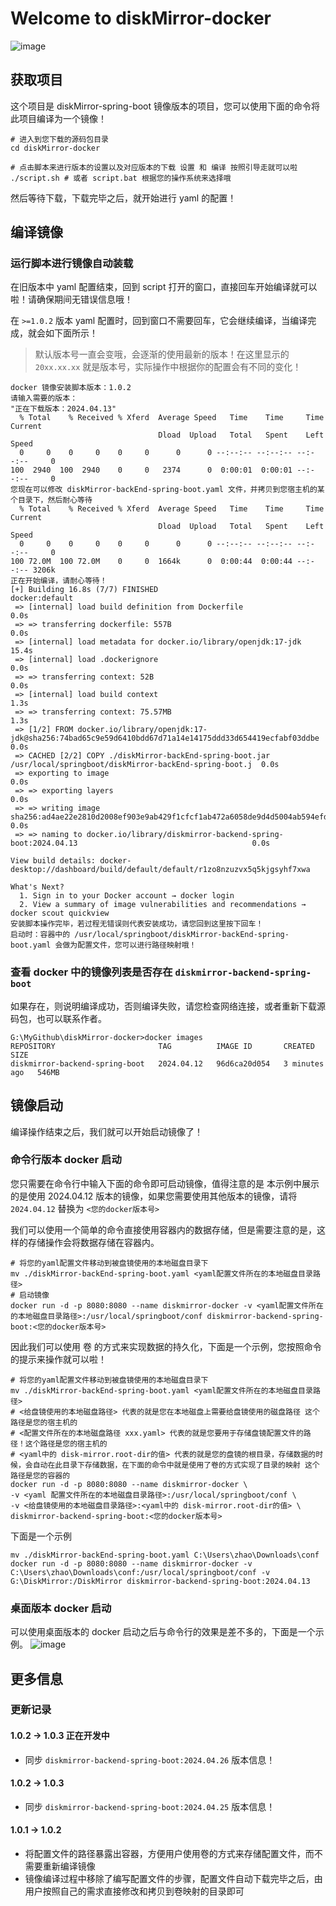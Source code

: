 # Welcome to diskMirror-docker

![image](https://github.com/BeardedManZhao/diskMirror-docker/assets/113756063/1c8c6c62-c23c-4aea-83e1-585e4f0d8fb5)

## 获取项目

这个项目是 diskMirror-spring-boot 镜像版本的项目，您可以使用下面的命令将此项目编译为一个镜像！

```
# 进入到您下载的源码包目录
cd diskMirror-docker

# 点击脚本来进行版本的设置以及对应版本的下载 设置 和 编译 按照引导走就可以啦
./script.sh # 或者 script.bat 根据您的操作系统来选择哦
```

然后等待下载，下载完毕之后，就开始进行 yaml 的配置！

## 编译镜像

### 运行脚本进行镜像自动装载

在旧版本中 yaml 配置结束，回到 script 打开的窗口，直接回车开始编译就可以啦！请确保期间无错误信息哦！

在 `>=1.0.2` 版本 yaml 配置时，回到窗口不需要回车，它会继续编译，当编译完成，就会如下面所示！

> 默认版本号一直会变哦，会逐渐的使用最新的版本！在这里显示的 `20xx.xx.xx` 就是版本号，实际操作中根据你的配置会有不同的变化！

```
docker 镜像安装脚本版本：1.0.2
请输入需要的版本：
"正在下载版本：2024.04.13"
  % Total    % Received % Xferd  Average Speed   Time    Time     Time  Current
                                 Dload  Upload   Total   Spent    Left  Speed
  0     0    0     0    0     0      0      0 --:--:-- --:--:-- --:--:--     0
100  2940  100  2940    0     0   2374      0  0:00:01  0:00:01 --:--:--     0
您现在可以修改 diskMirror-backEnd-spring-boot.yaml 文件，并拷贝到您宿主机的某个目录下，然后耐心等待
  % Total    % Received % Xferd  Average Speed   Time    Time     Time  Current
                                 Dload  Upload   Total   Spent    Left  Speed
  0     0    0     0    0     0      0      0 --:--:-- --:--:-- --:--:--     0
100 72.0M  100 72.0M    0     0  1664k      0  0:00:44  0:00:44 --:--:-- 3206k
正在开始编译，请耐心等待！
[+] Building 16.8s (7/7) FINISHED                                                                        docker:default
 => [internal] load build definition from Dockerfile                                                               0.0s
 => => transferring dockerfile: 557B                                                                               0.0s
 => [internal] load metadata for docker.io/library/openjdk:17-jdk                                                 15.4s
 => [internal] load .dockerignore                                                                                  0.0s
 => => transferring context: 52B                                                                                   0.0s
 => [internal] load build context                                                                                  1.3s
 => => transferring context: 75.57MB                                                                               1.3s
 => [1/2] FROM docker.io/library/openjdk:17-jdk@sha256:74bad65c9e59d6410bdd67d71a14e14175ddd33d654419ecfabf03ddbe  0.0s
 => CACHED [2/2] COPY ./diskMirror-backEnd-spring-boot.jar /usr/local/springboot/diskMirror-backEnd-spring-boot.j  0.0s
 => exporting to image                                                                                             0.0s
 => => exporting layers                                                                                            0.0s
 => => writing image sha256:ad4ae22e2810d2008ef903e9ab429f1cfcf1ab472a6058de9d4d5004ab594efd                       0.0s
 => => naming to docker.io/library/diskmirror-backend-spring-boot:2024.04.13                                       0.0s

View build details: docker-desktop://dashboard/build/default/default/r1zo8nzuzvx5q5kjgsyhf7xwa

What's Next?
  1. Sign in to your Docker account → docker login
  2. View a summary of image vulnerabilities and recommendations → docker scout quickview
安装脚本操作完毕，若过程无错误则代表安装成功，请您回到这里按下回车！
启动时：容器中的 /usr/local/springboot/diskMirror-backEnd-spring-boot.yaml 会做为配置文件，您可以进行路径映射哦！
```

### 查看 docker 中的镜像列表是否存在 `diskmirror-backend-spring-boot`

如果存在，则说明编译成功，否则编译失败，请您检查网络连接，或者重新下载源码包，也可以联系作者。

```
G:\MyGithub\diskMirror-docker>docker images
REPOSITORY                       TAG          IMAGE ID       CREATED         SIZE
diskmirror-backend-spring-boot   2024.04.12   96d6ca20d054   3 minutes ago   546MB
```

## 镜像启动

编译操作结束之后，我们就可以开始启动镜像了！

### 命令行版本 docker 启动

您只需要在命令行中输入下面的命令即可启动镜像，值得注意的是 本示例中展示的是使用 2024.04.12
版本的镜像，如果您需要使用其他版本的镜像，请将 `2024.04.12` 替换为 `<您的docker版本号>`

我们可以使用一个简单的命令直接使用容器内的数据存储，但是需要注意的是，这样的存储操作会将数据存储在容器内。

```
# 将您的yaml配置文件移动到被盘镜使用的本地磁盘目录下
mv ./diskMirror-backEnd-spring-boot.yaml <yaml配置文件所在的本地磁盘目录路径>
# 启动镜像
docker run -d -p 8080:8080 --name diskmirror-docker -v <yaml配置文件所在的本地磁盘目录路径>:/usr/local/springboot/conf diskmirror-backend-spring-boot:<您的docker版本号>
```

因此我们可以使用 卷 的方式来实现数据的持久化，下面是一个示例，您按照命令的提示来操作就可以啦！

```shell
# 将您的yaml配置文件移动到被盘镜使用的本地磁盘目录下
mv ./diskMirror-backEnd-spring-boot.yaml <yaml配置文件所在的本地磁盘目录路径>
# <给盘镜使用的本地磁盘路径> 代表的就是您在本地磁盘上需要给盘镜使用的磁盘路径 这个路径是您的宿主机的
# <配置文件所在的本地磁盘路径 xxx.yaml> 代表的就是您要用于存储盘镜配置文件的路径！这个路径是您的宿主机的
# <yaml中的 disk-mirror.root-dir的值> 代表的就是您的盘镜的根目录，存储数据的时候，会自动在此目录下存储数据，在下面的命令中就是使用了卷的方式实现了目录的映射 这个路径是您的容器的
docker run -d -p 8080:8080 --name diskmirror-docker \
-v <yaml 配置文件所在的本地磁盘目录路径>:/usr/local/springboot/conf \
-v <给盘镜使用的本地磁盘目录路径>:<yaml中的 disk-mirror.root-dir的值> \
diskmirror-backend-spring-boot:<您的docker版本号> 
```

下面是一个示例

```shell
mv ./diskMirror-backEnd-spring-boot.yaml C:\Users\zhao\Downloads\conf
docker run -d -p 8080:8080 --name diskmirror-docker -v C:\Users\zhao\Downloads\conf:/usr/local/springboot/conf -v G:\DiskMirror:/DiskMirror diskmirror-backend-spring-boot:2024.04.13
```

### 桌面版本 docker 启动

可以使用桌面版本的 docker 启动之后与命令行的效果是差不多的，下面是一个示例。
![image](https://github.com/BeardedManZhao/diskMirror-docker/assets/113756063/48d31c56-96d1-4082-a6a2-c7d93236dbf7)

## 更多信息

### 更新记录

#### 1.0.2 → 1.0.3 正在开发中

- 同步 `diskmirror-backend-spring-boot:2024.04.26` 版本信息！

#### 1.0.2 → 1.0.3

- 同步 `diskmirror-backend-spring-boot:2024.04.25` 版本信息！

#### 1.0.1 → 1.0.2

- 将配置文件的路径暴露出容器，方便用户使用卷的方式来存储配置文件，而不需要重新编译镜像
- 镜像编译过程中移除了编写配置文件的步骤，配置文件自动下载完毕之后，由用户按照自己的需求直接修改和拷贝到卷映射的目录即可
